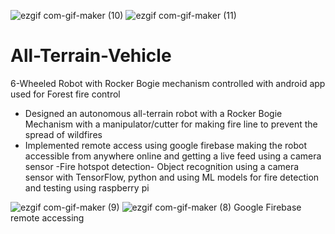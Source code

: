 ![ezgif com-gif-maker (10)](https://user-images.githubusercontent.com/32412602/116827928-b914dc80-ab69-11eb-94ac-41bc12cfc6c8.gif)
![ezgif com-gif-maker (11)](https://user-images.githubusercontent.com/32412602/116827932-bc0fcd00-ab69-11eb-8df3-f64fedf05e66.gif)
# All-Terrain-Vehicle
6-Wheeled Robot with Rocker Bogie mechanism controlled with android app used for Forest fire control

- Designed an autonomous all-terrain robot with a Rocker Bogie Mechanism with a manipulator/cutter for making fire line to prevent the spread of wildfires
- Implemented remote access using google firebase making the robot accessible from anywhere online and getting a live feed using a camera sensor
-Fire hotspot detection- Object recognition using a camera sensor with TensorFlow, python and using ML models for fire detection and testing using raspberry pi

![ezgif com-gif-maker (9)](https://user-images.githubusercontent.com/32412602/116827582-b0bba200-ab67-11eb-8e3a-9d1cb578403f.gif) ![ezgif com-gif-maker (8)](https://user-images.githubusercontent.com/32412602/116827578-a3061c80-ab67-11eb-8ea6-cf548955ac60.gif)
Google Firebase remote accessing


